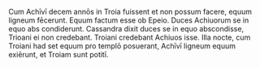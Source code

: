 Cum Achīvī decem annōs in Troia fuissent et non possum facere, equum ligneum fēcerunt. 
Equum factum esse ob Epeio.
Duces Achiuorum se in equo abs condiderunt. 
Cassandra dixit duces se in equo abscondisse, Trioani ei non credebant. 
Troiani credebant Achiuos isse. 
Illa nocte, cum Troiani had set equum pro templō posuerant, Achīvī ligneum equum exiērunt, et Troiam sunt potitī.
